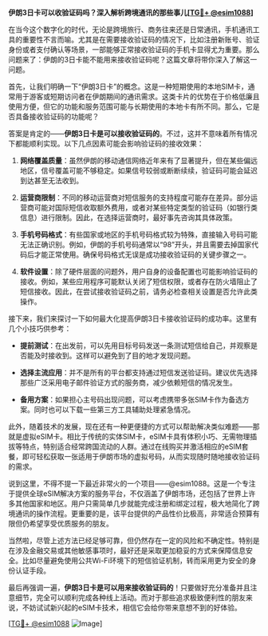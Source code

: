 **伊朗3日卡可以收验证码吗？深入解析跨境通讯的那些事儿[[TG💪+ @esim1088](https://t.me/s/esim1088)]**

在当今这个数字化的时代，无论是跨境旅行、商务往来还是日常通讯，手机通讯工具的重要性不言而喻。尤其是在需要接收验证码的情况下，比如注册新账号、验证身份或者支付确认等场景，一部能够正常接收验证码的手机卡显得尤为重要。那么问题来了：伊朗的3日卡能不能用来接收验证码呢？这篇文章将带你深入了解这一问题。

首先，让我们明确一下“伊朗3日卡”的概念。这是一种短期使用的本地SIM卡，通常用于游客或短期访问者在伊朗期间的通讯需求。这类卡片的优势在于价格低廉且使用方便，但它的功能和服务范围可能与长期使用的本地卡有所不同。那么，它是否具备接收验证码的功能呢？

答案是肯定的——**伊朗3日卡是可以接收验证码的**。不过，这并不意味着所有情况下都能顺利实现。以下几点因素可能会影响验证码的接收效果：

1. **网络覆盖质量**：虽然伊朗的移动通信网络近年来有了显著提升，但在某些偏远地区，信号覆盖可能不够稳定。如果信号较弱或断断续续，验证码可能会延迟到达甚至无法收到。
   
2. **运营商限制**：不同的移动运营商对短信服务的支持程度可能存在差异。部分运营商可能对国际短信收取额外费用，或者对某些特定类型的验证码（如银行类信息）进行限制。因此，在选择运营商时，最好事先咨询其具体政策。

3. **手机号码格式**：有些国家或地区的手机号码格式较为特殊，直接输入号码可能无法正确识别。例如，伊朗的手机号码通常以“98”开头，并且需要去掉国家代码后才能正常使用。确保号码格式无误是成功接收验证码的关键步骤之一。

4. **软件设置**：除了硬件层面的问题外，用户自身的设备配置也可能影响验证码的接收。例如，某些应用程序可能默认关闭了短信权限，或者存在防火墙阻止了短信接收。因此，在尝试接收验证码之前，请务必检查相关设置是否允许此类操作。

接下来，我们来探讨一下如何最大化提高伊朗3日卡接收验证码的成功率。这里有几个小技巧供参考：

- **提前测试**：在出发前，可以先用目标号码发送一条测试短信给自己，并观察是否能及时接收到。这样可以避免到了目的地才发现问题。
  
- **选择主流应用**：并不是所有的平台都支持通过短信发送验证码。建议优先选择那些广泛采用电子邮件验证方式的服务商，减少依赖短信的情况发生。
  
- **备用方案**：如果担心主号码出现问题，可以考虑携带多张SIM卡作为备选方案。同时也可以下载一些第三方工具辅助处理紧急情况。
  
此外，随着技术的发展，现在还有一种更便捷的方式可以帮助解决类似难题——那就是虚拟eSIM卡。相比于传统的实体SIM卡，eSIM卡具有体积小巧、无需物理插拔等特点，特别适合经常跨国流动的人群。通过在线购买并激活相应的eSIM套餐，即可轻松获取一张适用于伊朗市场的虚拟号码，从而实现随时随地接收验证码的需求。

说到这里，不得不提一下最近非常火的一个项目——@esim1088。这是一个专注于提供全球eSIM解决方案的服务平台，不仅涵盖了伊朗市场，还包括了世界上许多其他国家和地区。用户只需简单几步就能完成注册和绑定过程，极大地简化了跨境通讯的操作流程。更重要的是，该平台提供的产品性价比极高，非常适合预算有限但仍希望享受优质服务的朋友。

当然啦，尽管上述方法已经足够可靠，但仍然存在一定的风险和不确定性。特别是在涉及金融交易或其他敏感事项时，最好还是采取更加稳妥的方式来保障信息安全。比如尽量避免使用公共Wi-Fi环境下的短信验证机制，转而采用更为安全的身份认证手段。

最后再强调一遍，**伊朗3日卡是可以用来接收验证码的**！只要做好充分准备并且注意细节，完全可以顺利完成各种线上活动。而对于那些追求极致便利性的朋友来说，不妨试试新兴起的eSIM卡技术，相信它会给你带来意想不到的好体验。

[[TG💪+ @esim1088](https://t.me/s/esim1088) ![Image](https://i.postimg.cc/4NQfJmqS/Snipaste-2025-05-13-00-14-12.png)]